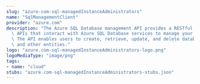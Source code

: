 ```yaml
---
slug: "azure-com-sql-managedInstanceAdministrators"
name: "SqlManagementClient"
provider: "azure.com"
description: "The Azure SQL Database management API provides a RESTful set of web\
  \ APIs that interact with Azure SQL Database services to manage your databases.\
  \ The API enables users to create, retrieve, update, and delete databases, servers,\
  \ and other entities."
logo: "azure.com-sql-managedInstanceAdministrators-logo.png"
logoMediaType: "image/png"
tags:
- name: "cloud"
stubs: "azure.com-sql-managedInstanceAdministrators-stubs.json"
---
```

